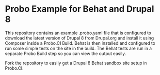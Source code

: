 # Probo Example for Behat and Drupal 8
This repository contains an example .probo.yaml file that is configured to download the latest version of Drupal 8 from Drupal.org and install it using Composer inside a Probo.CI Build. Behat is then installed and configured to run some simple tests on the site in the build. The Behat tests are run in a separate Probo Build step so you can view the output easily.

Fork the repository to easily get a Drupal 8 Behat sandbox site setup in Probo.CI.

